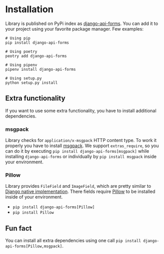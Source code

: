 # Installation

Library is published on PyPi index as [django-api-forms](https://pypi.org/project/django-api-forms/). You can add it to
your project using your favorite package manager. Few examples:

```shell
# Using pip
pip install django-api-forms

# Using poetry
peotry add django-api-forms

# Using pipenv
pipenv install django-api-forms

# Using setup.py
python setup.py install
```

## Extra functionality

If you want to use some extra functionality, you have to install additional dependencies.

### msgpack

Library checks for `application/x-msgpack` HTTP content type. To work it properly you have to install
[msgpack](https://pypi.org/project/msgpack/). We support `extras_require`, so you can do it by executing
`pip install django-api-forms[msgpack]` while installing `django-api-forms` or individually by `pip install msgpack`
inside your environment.

### Pillow

Library provides `FileField` and `ImageField`, which are pretty similar to
[Django native implementation](https://docs.djangoproject.com/en/3.1/ref/models/fields/#filefield). There fields
require [Pillow](https://pypi.org/project/Pillow/) to be installed inside of your environment.

- `pip install django-api-forms[Pillow]`
- `pip install Pillow`

## Fun fact

You can install all extra dependencies using one call `pip install django-api-forms[Pillow,msgpack]`.
